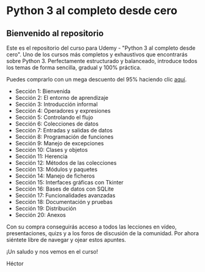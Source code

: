 # Python 3 al completo desde cero

## Bienvenido al repositorio

Este es el repositorio del curso para Udemy - "Python 3 al completo desde cero". Uno de los cursos más completos y exhaustivos que encontrarás sobre Python 3. Perfectamente estructurado y balanceado, introduce todos los temas de forma sencilla, gradual y 100% práctica.

Puedes comprarlo con un mega descuento del 95% haciendo clic [aquí](https://www.udemy.com/python-3-al-completo-desde-cero/?couponCode=SUPER12).

* Sección 1: Bienvenida
* Sección 2: El entorno de aprendizaje
* Sección 3: Introducción informal
* Sección 4: Operadores y expresiones
* Sección 5: Controlando el flujo
* Sección 6: Colecciones de datos
* Sección 7: Entradas y salidas de datos
* Sección 8: Programación de funciones
* Sección 9: Manejo de excepciones
* Sección 10: Clases y objetos
* Sección 11: Herencia
* Sección 12: Métodos de las colecciones
* Sección 13: Módulos y paquetes
* Sección 14: Manejo de ficheros
* Sección 15: Interfaces gráficas con Tkinter
* Sección 16: Bases de datos con SQLite
* Sección 17: Funcionalidades avanzadas
* Sección 18: Documentación y pruebas
* Sección 19: Distribución
* Sección 20: Anexos

Con su compra conseguirás acceso a todos las lecciones en vídeo, presentaciones, quizs y a los foros de discusión de la comunidad. Por ahora siéntete libre de navegar y ojear estos apuntes.

¡Un saludo y nos vemos en el curso!

Héctor
